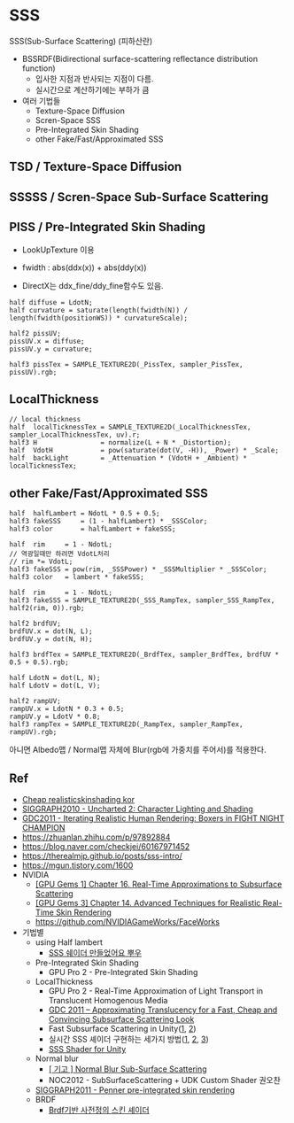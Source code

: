 # SSS

SSS(Sub-Surface Scattering) (피하산란)

- BSSRDF(Bidirectional surface-scattering reflectance distribution function)
  - 입사한 지점과 반사되는 지점이 다름.
  - 실시간으로 계산하기에는 부하가 큼
- 여러 기법들
  - Texture-Space Diffusion
  - Scren-Space SSS
  - Pre-Integrated Skin Shading
  - other Fake/Fast/Approximated SSS

## TSD / Texture-Space Diffusion

## SSSSS / Scren-Space Sub-Surface Scattering

## PISS / Pre-Integrated Skin Shading

- LookUpTexture 이용

- fwidth : abs(ddx(x)) + abs(ddy(x))
- DirectX는 ddx_fine/ddy_fine함수도 있음.

``` hlsl
half diffuse = LdotN;
half curvature = saturate(length(fwidth(N)) / length(fwidth(positionWS)) * curvatureScale);

half2 pissUV;
pissUV.x = diffuse;
pissUV.y = curvature;

half3 pissTex = SAMPLE_TEXTURE2D(_PissTex, sampler_PissTex, pissUV).rgb;
```

## LocalThickness

``` hlsl
// local thickness
half  localTicknessTex = SAMPLE_TEXTURE2D(_LocalThicknessTex, sampler_LocalThicknessTex, uv).r;
half3 H                = normalize(L + N * _Distortion);
half  VdotH            = pow(saturate(dot(V, -H)), _Power) * _Scale;
half  backLight        = _Attenuation * (VdotH + _Ambient) * localTicknessTex;
```

## other Fake/Fast/Approximated SSS

``` hlsl
half  halfLambert = NdotL * 0.5 + 0.5;
half3 fakeSSS     = (1 - halfLambert) * _SSSColor;
half3 color       = halfLambert + fakeSSS;
```

``` hlsl
half  rim     = 1 - NdotL;
// 역광일때만 하려면 VdotL처리
// rim *= VdotL;
half3 fakeSSS = pow(rim, _SSSPower) * _SSSMultiplier * _SSSColor;
half3 color   = lambert * fakeSSS;
```

``` hlsl
half  rim     = 1 - NdotL;
half3 fakeSSS = SAMPLE_TEXTURE2D(_SSS_RampTex, sampler_SSS_RampTex, half2(rim, 0)).rgb;
```

``` hlsl
half2 brdfUV;
brdfUV.x = dot(N, L);
brdfUV.y = dot(N, H);

half3 brdfTex = SAMPLE_TEXTURE2D(_BrdfTex, sampler_BrdfTex, brdfUV * 0.5 + 0.5).rgb;
```

``` hlsl
half LdotN = dot(L, N);
half LdotV = dot(L, V);

half2 rampUV;
rampUV.x = LdotN * 0.3 + 0.5;
rampUV.y = LdotV * 0.8;
half3 rampTex = SAMPLE_TEXTURE2D(_RampTex, sampler_RampTex, rampUV).rgb;
```

아니면 Albedo맵 / Normal맵 자체에 Blur(rgb에 가중치를 주어서)를 적용한다.

## Ref

- [Cheap realisticskinshading kor ](https://www.slideshare.net/leemwymw/cheap-realisticskinshading-kor)
- [SIGGRAPH2010 - Uncharted 2: Character Lighting and Shading](https://advances.realtimerendering.com/s2010/index.html)
- [GDC2011 - Iterating Realistic Human Rendering: Boxers in FIGHT NIGHT CHAMPION](https://www.gdcvault.com/browse/gdc-11/play/1014661)
- <https://zhuanlan.zhihu.com/p/97892884>
- <https://blog.naver.com/checkjei/60167971452>
- <https://therealmjp.github.io/posts/sss-intro/>
- <https://mgun.tistory.com/1600>
- NVIDIA
  - [[GPU Gems 1] Chapter 16. Real-Time Approximations to Subsurface Scattering](https://developer.nvidia.com/gpugems/gpugems/part-iii-materials/chapter-16-real-time-approximations-subsurface-scattering)
  - [[GPU Gems 3] Chapter 14. Advanced Techniques for Realistic Real-Time Skin Rendering](https://developer.nvidia.com/gpugems/gpugems3/part-iii-rendering/chapter-14-advanced-techniques-realistic-real-time-skin)
  - <https://github.com/NVIDIAGameWorks/FaceWorks>
- 기법별
  - using Half lambert
    - [SSS 쉐이더 만들었어요 뿌우](http://chulin28ho.egloos.com/5591833)
  - Pre-Integrated Skin Shading
    - GPU Pro 2 - Pre-Integrated Skin Shading
  - LocalThickness
    - GPU Pro 2 - Real-Time Approximation of Light Transport in Translucent Homogenous Media
    - [GDC 2011 – Approximating Translucency for a Fast, Cheap and Convincing Subsurface Scattering Look](https://colinbarrebrisebois.com/2011/03/07/gdc-2011-approximating-translucency-for-a-fast-cheap-and-convincing-subsurface-scattering-look/)
    - Fast Subsurface Scattering in Unity([1](https://www.alanzucconi.com/2017/08/30/fast-subsurface-scattering-1/), [2](https://www.alanzucconi.com/2017/08/30/fast-subsurface-scattering-2/))
    - 실시간 SSS 셰이더 구현하는 세가지 방법([1](https://blog.naver.com/mnpshino/221442188568), [2](https://blog.naver.com/mnpshino/221442196618), [3](https://blog.naver.com/mnpshino/221442210257))
    - [SSS Shader for Unity](https://chulin28ho.tistory.com/515)
  - Normal blur
    - [[ 기고 ] Normal Blur Sub-Surface Scattering](https://lifeisforu.tistory.com/517)
    - NOC2012 - SubSurfaceScattering + UDK Custom Shader 권오찬
  - [SIGGRAPH2011 - Penner pre-integrated skin rendering](https://www.slideshare.net/leegoonz/penner-preintegrated-skin-rendering-siggraph-2011-advances-in-realtime-rendering-course)
  - BRDF
    - [Brdf기반 사전정의 스킨 셰이더](https://www.slideshare.net/jalnaga/brdf)

